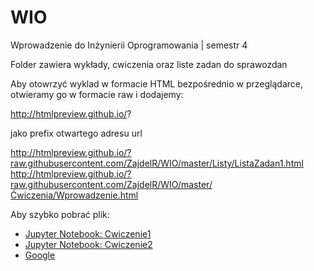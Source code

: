 # WIO
Wprowadzenie do Inżynierii Oprogramowania | semestr 4

Folder zawiera wykłady, cwiczenia oraz liste zadan do sprawozdan

Aby otowrzyć wyklad w formacie HTML bezpośrednio w przeglądarce, otwieramy go w formacie raw i dodajemy:

http://htmlpreview.github.io/?

jako prefix otwartego adresu url


http://htmlpreview.github.io/?raw.githubusercontent.com/ZajdelR/WIO/master/Listy/ListaZadan1.html
http://htmlpreview.github.io/?raw.githubusercontent.com/ZajdelR/WIO/master/Ćwiczenia/Wprowadzenie.html


Aby szybko pobrać plik:

<ul>
<li><a href="https://raw.githubusercontent.com/ZajdelR/WIO/master/Ćwiczenia/Cwiczenie1.ipynb?raw=True" download="Cwiczenie1.ipynb" target="_blank">Jupyter Notebook: Cwiczenie1</a>
<li><a href="https://raw.githubusercontent.com/ZajdelR/WIO/master/Ćwiczenia/Cwiczenia2.ipynb?raw=True" download="Cwiczenie2.ipynb" target="_blank">Jupyter Notebook: Cwiczenie2</a>
  
<li><a href="www.google.com" download="google.html" target="_blank">Google</a>
</ul>
